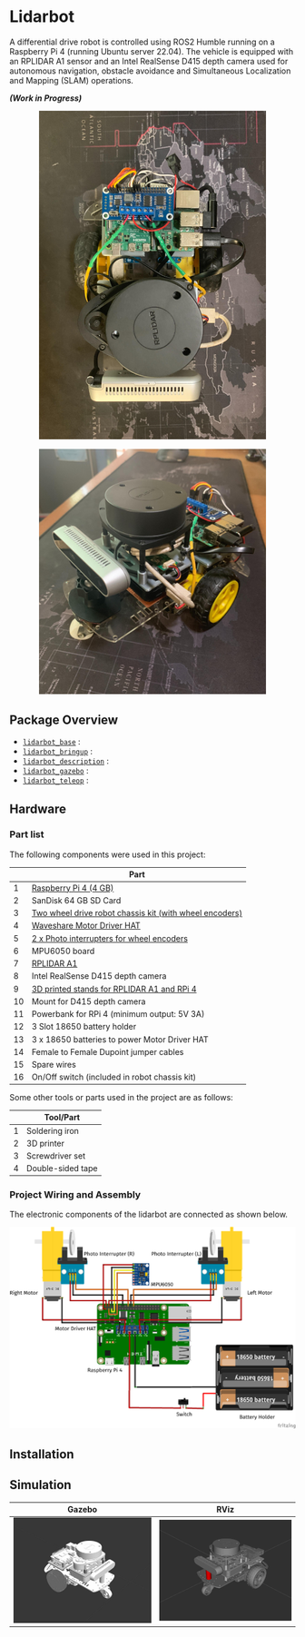 # Lidarbot

A differential drive robot is controlled using ROS2 Humble running on a Raspberry Pi 4 (running Ubuntu server 22.04). The vehicle is equipped with an RPLIDAR A1 sensor and an Intel RealSense D415 depth camera used for autonomous navigation, obstacle avoidance and Simultaneous Localization and Mapping (SLAM) operations. 

***(Work in Progress)***

<p align='center'>
  <img title='Top View' src=docs/images/top_view.jpg width="400">
</p>

<p align="center">
  <img title='Side View' src=docs/images/side_view.jpg width="400">
</p>

## Package Overview
- [`lidarbot_base`](./lidarbot_base/) :
- [`lidarbot_bringup`](./lidarbot_bringup/) :
- [`lidarbot_description`](./lidarbot_description/) :
- [`lidarbot_gazebo`](./lidarbot_gazebo/) :
- [`lidarbot_teleop`](./lidarbot_teleop/) :

## Hardware
### Part list
The following components were used in this project:

| | Part |
| --| --|
|1| [Raspberry Pi 4 (4 GB)](https://www.raspberrypi.com/products/raspberry-pi-4-model-b/)|
|2| SanDisk 64 GB SD Card|
|3| [Two wheel drive robot chassis kit (with wheel encoders)](https://www.amazon.com/perseids-Chassis-Encoder-Wheels-Battery/dp/B07DNYQ3PX/ref=sr_1_9?crid=3T8FVRRMPFCIX&keywords=two+wheeled+drive+robot+chassis&qid=1674141374&sprefix=two+wheeled+drive+robot+chas%2Caps%2C397&sr=8-9)|
|4| [Waveshare Motor Driver HAT](https://www.waveshare.com/wiki/Motor_Driver_HAT)|
|5| [2 x Photo interrupters for wheel encoders](https://www.aliexpress.com/item/32773600460.html?spm=a2g0o.order_list.order_list_main.5.21ef1802uhtGk4)|
|6| MPU6050 board|
|7| [RPLIDAR A1](https://www.slamtec.com/en/Lidar/A1)|
|8| Intel RealSense D415 depth camera|
|9| [3D printed stands for RPLIDAR A1 and RPi 4](https://www.thingiverse.com/thing:3970110)|
|10| Mount for D415 depth camera|
|11| Powerbank for RPi 4 (minimum output: 5V 3A)|
|12| 3 Slot 18650 battery holder|
|13| 3 x 18650 batteries to power Motor Driver HAT|
|14| Female to Female Dupoint jumper cables|
|15| Spare wires|
|16| On/Off switch (included in robot chassis kit)|

Some other tools or parts used in the project are as follows:

| | Tool/Part |
| --| --|
|1| Soldering iron|
|2| 3D printer|
|3| Screwdriver set|
|4| Double-sided tape|

### Project Wiring and Assembly

The electronic components of the lidarbot are connected as shown below.

<p align="center">
  <img title='Wiring diagram' src=docs/images/lidarbot_wiring.png width="800">
</p>

## Installation

## Simulation

| Gazebo | RViz |
| :------: | :----: |
| <img title='Lidarbot Gazebo' src=docs/images/lidarbot_gazebo.jpg width=400>| <img title=' Lidarbot RViz' src='docs/images/lidarbot_rviz.png' width=400> |